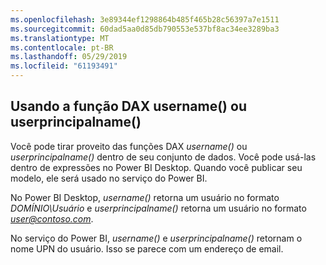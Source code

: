 ```yaml
---
ms.openlocfilehash: 3e89344ef1298864b485f465b28c56397a7e1511
ms.sourcegitcommit: 60dad5aa0d85db790553e537bf8ac34ee3289ba3
ms.translationtype: MT
ms.contentlocale: pt-BR
ms.lasthandoff: 05/29/2019
ms.locfileid: "61193491"
---
```

## <a name="using-the-username-or-userprincipalname-dax-function"></a>Usando a função DAX username() ou userprincipalname()
Você pode tirar proveito das funções DAX *username()* ou *userprincipalname()* dentro de seu conjunto de dados. Você pode usá-las dentro de expressões no Power BI Desktop. Quando você publicar seu modelo, ele será usado no serviço do Power BI.

No Power BI Desktop, *username()* retorna um usuário no formato *DOMÍNIO\Usuário* e *userprincipalname()* retorna um usuário no formato <em>user@contoso.com</em>.

No serviço do Power BI, *username()* e *userprincipalname()* retornam o nome UPN do usuário. Isso se parece com um endereço de email.

